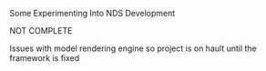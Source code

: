 Some Experimenting Into NDS Development 

NOT COMPLETE

Issues with model rendering engine so project is on hault until the framework is fixed
